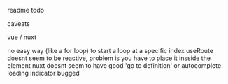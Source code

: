 readme todo

caveats

vue / nuxt

no easy way (like a for loop) to start a loop at a specific index
useRoute doesnt seem to be reactive, problem is you have to place it insside the <NuxtPage> element
nuxt doesnt seem to have good 'go to definition' or autocomplete
loading indicator bugged

<!-- https://github.com/nuxt/nuxt/pull/24010 -->
<!-- <NuxtLoadingIndicator color="red" height="10" throttle="1000" /> -->
